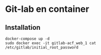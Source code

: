 # Git-lab en container 


## Installation
```shell
docker-compose up -d
sudo docker exec -it gitlab-acf_web_1 cat /etc/gitlab/initial_root_password
```
